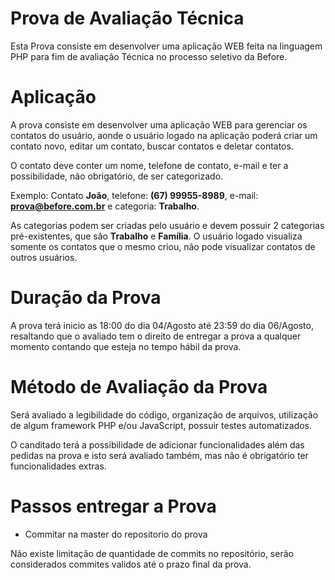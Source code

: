 # Prova de Avaliação Técnica

Esta Prova consiste em desenvolver uma aplicação WEB feita na linguagem PHP para fim de avaliação Técnica no processo seletivo da Before.

# Aplicação

A prova consiste em desenvolver uma aplicação WEB para gerenciar os contatos do usuário, aonde o usuário logado na aplicação poderá criar um contato novo, editar um contato, buscar contatos e deletar contatos.

O contato deve conter um nome, telefone de contato, e-mail e ter a possibilidade, não obrigatório, de ser categorizado.

Exemplo: Contato **João**, telefone: **(67) 99955-8989**, e-mail: **prova@before.com.br** e categoria: **Trabalho**.

As categorias podem ser criadas pelo usuário e devem possuir 2 categorias pré-existentes, que são **Trabalho** e **Família**. O usuário logado visualiza somente os contatos que o mesmo criou, não pode visualizar contatos de outros usuários.

# Duração da Prova

A prova terá inicio as 18:00 do dia 04/Agosto até 23:59 do dia 06/Agosto, resaltando que o avaliado tem o direito de entregar a prova a qualquer momento contando que esteja no tempo hábil da prova.

# Método de Avaliação da Prova

Será avaliado a legibilidade do código, organização de arquivos, utilização de algum framework PHP e/ou JavaScript, possuir testes automatizados.

O canditado terá a possibilidade de adicionar funcionalidades além das pedidas na prova e isto será avaliado também, mas não é obrigatório ter funcionalidades extras.

# Passos entregar a Prova

 - Commitar na master do repositorio do prova

Não existe limitação de quantidade de commits no repositório, serão considerados commites validos até o prazo final da prova.